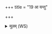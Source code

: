 +++
title = "19 आ यन्तु"

+++
<details><summary>मूलम् (WS)</summary>

आ यन्तु वसवो आ यन्तु मे गृहाः प्रजाः पशवो वित्तिर्भूतिः प्रतिष्ठाम् ॥ ॥ १९ ॥
</details>